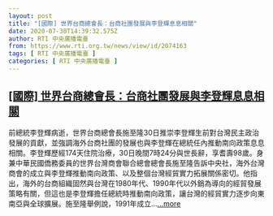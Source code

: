 ```yaml
---
layout: post
title: "[國際] 世界台商總會長：台商社團發展與李登輝息息相關"
date: 2020-07-30T14:39:32.575Z
author: RTI 中央廣播電臺
from: https://www.rti.org.tw/news/view/id/2074163
tags: [ RTI 中央廣播電臺 ]
categories: [ RTI 中央廣播電臺 ]
---
```

<!--1596146806000-->
[[國際] 世界台商總會長：台商社團發展與李登輝息息相關](https://www.rti.org.tw/news/view/id/2074163)
------

<div>
前總統李登輝病逝，世界台商總會長施至隆30日推崇李登輝生前對台灣民主政治發展的貢獻，並強調海外台商社團的發展也與李登輝在總統任內推動南向政策息息相關。李登輝歷經174天住院治療，30日晚間7時24分與世長辭，享耆壽98歲。身兼中華民國僑務委員的世界台灣商會聯合總會總會長施至隆告訴中央社，海外台灣商會的成立與李登輝推動南向政策、以及整個台灣經貿實力拓展關係密切。他指出，海外的台商組織固然與台灣在1980年代、1990年代以外銷為導向的經貿發展策略有關，但這也是李登輝擔任總統時推動南向政策，讓台灣的經貿實力逐步向東南亞與全球擴展。施至隆舉例說，1991年成立...<a target="_blank" href="https://www.rti.org.tw/news/view/id/2074163">...more</a>
</div>
